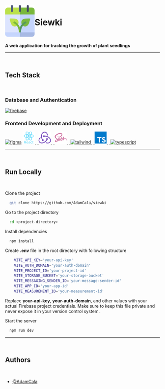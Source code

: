 <img align="left" style="width:96px" src="https://raw.githubusercontent.com/AdamCala/siewki/main/public/logo.svg" />

# Siewki

<br />

**A web application for tracking the growth of plant seedlings**

---

<br />

## Tech Stack

<br />

### Database and Authentication

<p align="left"><a href="https://firebase.google.com/" target="_blank" rel="noreferrer"> <img src="https://www.vectorlogo.zone/logos/firebase/firebase-icon.svg" alt="firebase" width="40" height="40"/> </a></p>

### Frontend Development and Deployment

<p align="left"> <a href="https://www.figma.com/" target="_blank" rel="noreferrer"> <img src="https://www.vectorlogo.zone/logos/figma/figma-icon.svg" alt="figma" width="40" height="40"/></a>&nbsp<a href="https://reactjs.org/" target="_blank" rel="noreferrer"><img src="https://raw.githubusercontent.com/devicons/devicon/master/icons/react/react-original-wordmark.svg" alt="react" width="40" height="40"/> </a>&nbsp<a href="https://redux.js.org" target="_blank" rel="noreferrer"> <img src="https://raw.githubusercontent.com/devicons/devicon/master/icons/redux/redux-original.svg" alt="redux" width="40" height="40"/> </a>&nbsp<a href="https://sass-lang.com" target="_blank" rel="noreferrer"> <img src="https://raw.githubusercontent.com/devicons/devicon/master/icons/sass/sass-original.svg" alt="sass" width="40" height="40"/> </a>&nbsp<a href="https://tailwindcss.com/" target="_blank" rel="noreferrer"> <img src="https://www.vectorlogo.zone/logos/tailwindcss/tailwindcss-icon.svg" alt="tailwind" width="40" height="40"/> </a>&nbsp<a href="https://www.typescriptlang.org/" target="_blank" rel="noreferrer"> <img src="https://raw.githubusercontent.com/devicons/devicon/master/icons/typescript/typescript-original.svg" alt="typescript" width="40" height="40"/> </a>&nbsp<a href="https://vitejs.dev/" target="_blank" rel="noreferrer"> <img src="https://vectorwiki.com/images/bjlcA__vitejs.svg" alt="typescript" width="40" height="40"/> </a></p>

---

</br>

## Run Locally

</br>

Clone the project

```bash
  git clone https://github.com/AdamCala/siewki
```

Go to the project directory

```bash
  cd <project-directory>
```

Install dependencies

```bash
  npm install
```

Create **.env** file in the root directory with following structure

```bash
    VITE_API_KEY='your-api-key'
    VITE_AUTH_DOMAIN='your-auth-domain'
    VITE_PROJECT_ID='your-project-id'
    VITE_STORAGE_BUCKET='your-storage-bucket'
    VITE_MESSAGING_SENDER_ID='your-message-sender-id'
    VITE_APP_ID='your-app-id'
    VITE_MEASUREMENT_ID='your-measurement-id'
```

Replace **your-api-key**, **your-auth-domain**, and other values with your actual Firebase project credentials. Make sure to keep this file private and never expose it in your version control system.

Start the server

```bash
  npm run dev
```

---

</br>

## Authors

</br>

- [@AdamCala](https://github.com/AdamCala)
  </br>
  </br>
  </br>
  </br>
  </br>
